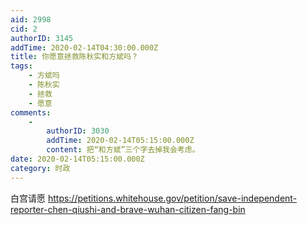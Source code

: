 ```yaml
---
aid: 2998
cid: 2
authorID: 3145
addTime: 2020-02-14T04:30:00.000Z
title: 你愿意拯救陈秋实和方斌吗？
tags:
    - 方斌吗
    - 陈秋实
    - 拯救
    - 愿意
comments:
    -
        authorID: 3030
        addTime: 2020-02-14T05:15:00.000Z
        content: 把“和方斌”三个字去掉我会考虑。
date: 2020-02-14T05:15:00.000Z
category: 时政
---
```


白宫请愿 https://petitions.whitehouse.gov/petition/save-independent-reporter-chen-qiushi-and-brave-wuhan-citizen-fang-bin
